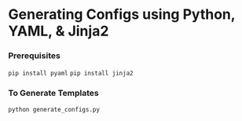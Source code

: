 # Generating Configs using Python, YAML, & Jinja2

### Prerequisites
`pip install pyaml`
`pip install jinja2`

### To Generate Templates

```python
python generate_configs.py
```
